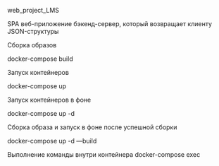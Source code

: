 web_project_LMS

SPA веб-приложение бэкенд-сервер, который возвращает клиенту JSON-структуры

Сборка образов

docker-compose build

Запуск контейнеров

docker-compose up

Запуск контейнеров в фоне

docker-compose up -d

Сборка образа и запуск в фоне после успешной сборки

docker-compose up -d —build

Выполнение команды внутри контейнера
docker-compose exec 
